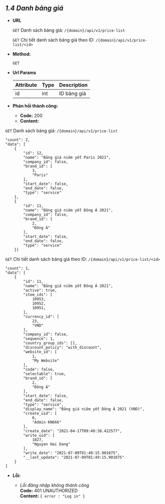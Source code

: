 
***1.4 Danh bảng giá***
----

* **URL**

    `GET` Danh sách bảng giá: 
    `/{domain}/api/v1/price-list`
  
    `GET` Chi tiết danh sách bảng giá theo ID: 
    `/{domain}/api/v1/price-list/<id>`
  
  
* **Method:**

  
    `GET`

* **Url Params**


  | Attribute| Type | Description |
  |---|---|---|
  | id | int  | ID bảng giá |


* **Phản hồi thành công:**
    * **Code:** 200 <br />
    * **Content:** <br />
  
`GET` Danh sách bảng giá: 
    `/{domain}/api/v1/price-list`
  
      
    "count": 2,
    "data": [
        {
            "id": 12,
            "name": "Bảng giá niêm yết Paris 2021",
            "company_id": false,
            "brand_id": [
                3,
                "Paris"
            ],
            "start_date": false,
            "end_date": false,
            "type": "service"
        },
        {
            "id": 11,
            "name": "Bảng giá niêm yết Đông Á 2021",
            "company_id": false,
            "brand_id": [
                2,
                "Đông Á"
            ],
            "start_date": false,
            "end_date": false,
            "type": "service"
        }]
      
`GET` Chi tiết danh sách bảng giá theo ID: 
`/{domain}/api/v1/price-list/<id>`


    "count": 1,
    "data": [
        {
            "id": 11,
            "name": "Bảng giá niêm yết Đông Á 2021",
            "active": true,
            "item_ids": [
                10953,
                10952,
                10951,
            ],
            "currency_id": [
                23,
                "VND"
            ],
            "company_id": false,
            "sequence": 1,
            "country_group_ids": [],
            "discount_policy": "with_discount",
            "website_id": [
                1,
                "My Website"
            ],
            "code": false,
            "selectable": true,
            "brand_id": [
                2,
                "Đông Á"
            ],
            "start_date": false,
            "end_date": false,
            "type": "service",
            "display_name": "Bảng giá niêm yết Đông Á 2021 (VND)",
            "create_uid": [
                6,
                "Admin KN666"
            ],
            "create_date": "2021-04-17T09:40:38.422577",
            "write_uid": [
                1827,
                "Nguyen Hai Dang"
            ],
            "write_date": "2021-07-09T01:49:15.901075",
            "__last_update": "2021-07-09T01:49:15.901075"
        }
    ]

* **Lỗi:**

  * _Lỗi đăng nhập không thành công_ <br />
    **Code:** 401 UNAUTHORIZED <br />
    **Content:** `{ error : "Log in" }`

